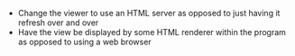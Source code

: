 * Change the viewer to use an HTML server as opposed to just having it refresh over and over
* Have the view be displayed by some HTML renderer within the program as opposed to using a web browser
